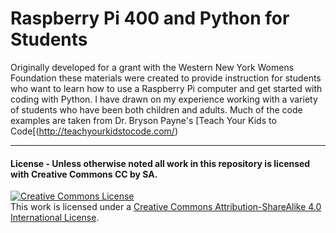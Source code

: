 # Raspberry Pi 400 and Python for Students

Originally developed for a grant with the Western New York Womens Foundation these materials were created to provide instruction for students who want to learn how to use a Raspberry Pi computer and get started with coding with Python. I have drawn on my experience working with a variety of students who have been both children and adults. Much of the code examples are taken from Dr. Bryson Payne's [Teach Your Kids to Code[(http://teachyourkidstocode.com/)
****
 #### License - Unless otherwise noted all work in this repository is licensed with Creative Commons CC by SA. 
 <a rel="license" href="http://creativecommons.org/licenses/by-sa/4.0/"><img alt="Creative Commons License" style="border-width:0" src="https://i.creativecommons.org/l/by-sa/4.0/88x31.png" /></a><br />This work is licensed under a <a rel="license" href="http://creativecommons.org/licenses/by-sa/4.0/">Creative Commons Attribution-ShareAlike 4.0 International License</a>.

